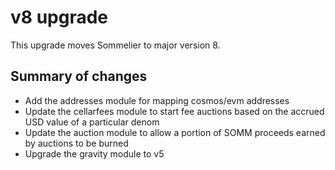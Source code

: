 # v8 upgrade

This upgrade moves Sommelier to major version 8.

## Summary of changes

* Add the addresses module for mapping cosmos/evm addresses
* Update the cellarfees module to start fee auctions based on the accrued USD value of a particular denom
* Update the auction module to allow a portion of SOMM proceeds earned by auctions to be burned
* Upgrade the gravity module to v5
